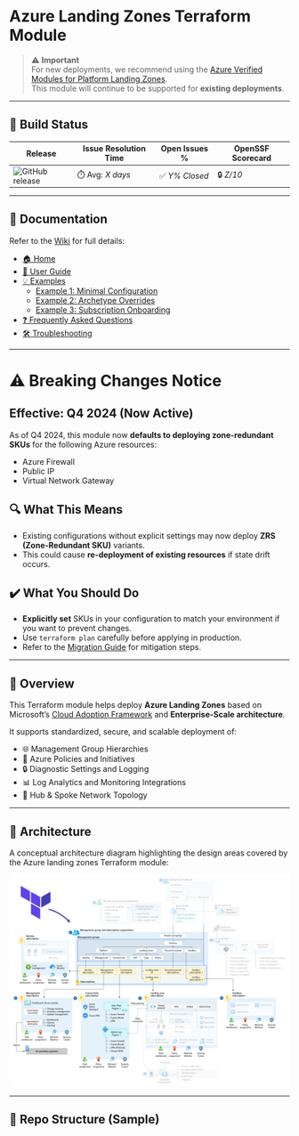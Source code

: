 # Azure Landing Zones Terraform Module

> ⚠️ **Important**  
> For new deployments, we recommend using the [Azure Verified Modules for Platform Landing Zones](https://aka.ms/alz/tf).  
> This module will continue to be supported for **existing deployments**.

---

## 🔧 Build Status

| Release | Issue Resolution Time | Open Issues % | OpenSSF Scorecard |
|---------|------------------------|---------------|--------------------|
| ![GitHub release](https://img.shields.io/github/v/release/sre-world/terraform-landing-zone-core) | ⏱️ Avg: _X days_ | ✅ _Y% Closed_ | 🔒 _Z/10_ |

---

## 📘 Documentation

Refer to the [Wiki](https://github.com/sre-world/terraform-landing-zone-core/wiki) for full details:

- [🏠 Home](https://github.com/sre-world/terraform-landing-zone-core/wiki)
- [📖 User Guide](https://github.com/sre-world/terraform-landing-zone-core/wiki/User-Guide)
- [💡 Examples](https://github.com/sre-world/terraform-landing-zone-core/wiki/Examples)
  - [Example 1: Minimal Configuration](https://github.com/sre-world/terraform-landing-zone-core/wiki/Example-1-Minimal-Configuration)
  - [Example 2: Archetype Overrides](https://github.com/sre-world/terraform-landing-zone-core/wiki/Example-2-Archetype-Overrides)
  - [Example 3: Subscription Onboarding](https://github.com/sre-world/terraform-landing-zone-core/wiki/Example-3-Subscription-Onboarding)
- [❓ Frequently Asked Questions](https://github.com/sre-world/terraform-landing-zone-core/wiki/Frequently-Asked-Questions)
- [🛠️ Troubleshooting](https://github.com/sre-world/terraform-landing-zone-core/wiki/Troubleshooting)

---

# ⚠️ Breaking Changes Notice

## Effective: Q4 2024 (Now Active)

As of Q4 2024, this module now **defaults to deploying zone-redundant SKUs** for the following Azure resources:

- Azure Firewall
- Public IP
- Virtual Network Gateway

## 🔍 What This Means

- Existing configurations without explicit settings may now deploy **ZRS (Zone-Redundant SKU)** variants.
- This could cause **re-deployment of existing resources** if state drift occurs.

## ✔️ What You Should Do

- **Explicitly set** SKUs in your configuration to match your environment if you want to prevent changes.
- Use `terraform plan` carefully before applying in production.
- Refer to the [Migration Guide](https://aka.ms/alz/tf/migration-guide) for mitigation steps.
---

## 📌 Overview

This Terraform module helps deploy **Azure Landing Zones** based on Microsoft’s [Cloud Adoption Framework](https://learn.microsoft.com/en-us/azure/cloud-adoption-framework/landing-zones/) and **Enterprise-Scale architecture**.

It supports standardized, secure, and scalable deployment of:

- 🌐 Management Group Hierarchies
- 📜 Azure Policies and Initiatives
- 🔒 Diagnostic Settings and Logging
- 📊 Log Analytics and Monitoring Integrations
- 🧱 Hub & Spoke Network Topology

---
## 🧭 Architecture

A conceptual architecture diagram highlighting the design areas covered by the Azure landing zones Terraform module:

![ALZ Architecture](./assets/alz-architecture.png)

---

## 📂 Repo Structure (Sample)

